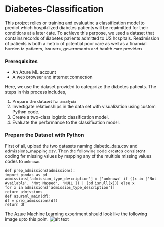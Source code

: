 # Diabetes-Classification
This project relies on training and evaluating a classification model to predict which hospitalized diabetes patients will be readmitted for their conditions at a later date. To achieve this purpose, we used a dataset that contains records of diabetes patients admitted to US hospitals. Readmission of patients is both a metric of potential poor care as well as a financial burden to patients, insurers, governments and health care providers.
 
 ### Prerequisites
 - An Azure ML account
 - A web browser and Internet connection
 
 Here, we use the dataset provided to categorize the diabetes patients. The steps in this process includes,
 1. Prepare the dataset for analysis
 2. Investigate relationships in the data set with visualization using custom Python code.
 3. Create a two-class logistic classification model.
 4. Evaluate the performance to the classification model.
 
 ### Prepare the Dataset with Python
 First of all, upload the two datasets naming diabetic_data.csv and admissions_mapping.csv. Then the following code creates consistent coding for missing values by mapping any of the multiple missing values codes to `unknown`.
 ```
def prep_admissions(admissions):
import pandas as pd
admissions['admission_type_description'] = ['unknown' if ((x in ['Not Available', 'Not Mapped', 'NULL']) | (pd.isnull(x))) else x
for x in admissions['admission_type_description']]
return admissions
def azureml_main(df):
df = prep_admissions(df)
return df

 ```
 The Azure Machine Learning experiment should look like the following image upto this point. 
 ![alt text](Screenshots_AzureMLL/cleaningdata.PNG)
